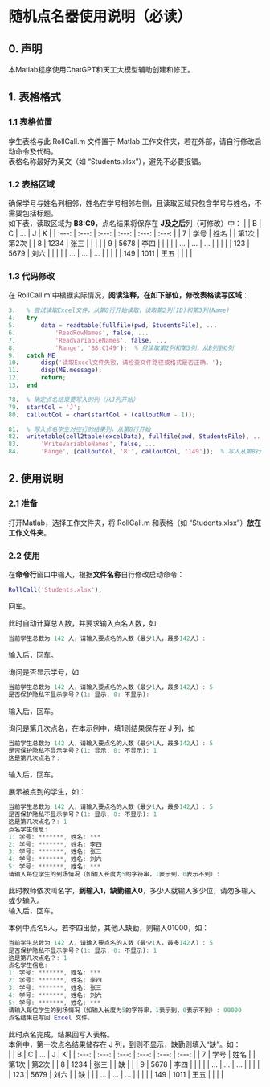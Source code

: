 # 随机点名器使用说明（必读）
## 0. 声明
本Matlab程序使用ChatGPT和天工大模型辅助创建和修正。
## 1. 表格格式
### 1.1 表格位置
学生表格与此 RollCall.m 文件置于 Matlab 工作文件夹，若在外部，请自行修改启动命令及代码。  
表格名称最好为英文（如 “Students.xlsx”），避免不必要报错。  
### 1.2 表格区域
确保学号与姓名列相邻，姓名在学号相邻右侧，且读取区域只包含学号与姓名，不需要包括标题。  
如下表，读取区域为 **B8:C9**，点名结果将保存在 **J及之后**列（可修改）中：
  |  | B | C | ... | J | K |
  | :---: | :---: | :---: | :---: | :---: | :---: |
  | 7 | 学号 | 姓名 |  | 第1次 | 第2次 |
  | 8 | 1234 | 张三 |  |  |  |
  | 9 | 5678 | 李四 |  |  |  |
  | ... | ... | ... |  |  |  |
  | 123 | 5679 | 刘六 |  |  |  |
  | ... | ... | ... |  |  |  |
  | 149 | 1011 | 王五 |  |  |  |
### 1.3 代码修改
在 RollCall.m 中根据实际情况，**阅读注释，在如下部位，修改表格读写区域**：
```matlab
3.   % 尝试读取Excel文件，从第8行开始读取，读取第2列(ID)和第3列(Name)
4.   try
5.       data = readtable(fullfile(pwd, StudentsFile), ...
6.           'ReadRowNames', false, ...
7.           'ReadVariableNames', false, ...
8.           'Range', 'B8:C149');  % 只读取第2列和第3列，从B列到C列
9.   catch ME
10.      disp('读取Excel文件失败，请检查文件路径或格式是否正确。');
11.      disp(ME.message);
12.      return;
13.  end

78.  % 确定点名结果要写入的列（从J列开始）
79.  startCol = 'J';
80.  calloutCol = char(startCol + (calloutNum - 1));

81.  % 写入点名学生对应行的结果列，从第8行开始
82.  writetable(cell2table(excelData), fullfile(pwd, StudentsFile), ...
83.      'WriteVariableNames', false, ...
84.      'Range', [calloutCol, '8:', calloutCol, '149']);  % 写入从第8行开始的指定列
```
## 2. 使用说明
### 2.1 准备
打开Matlab，选择工作文件夹，将 RollCall.m 和表格（如 “Students.xlsx”）**放在工作文件夹**。  
### 2.2 使用
在**命令行**窗口中输入，根据**文件名称**自行修改启动命令：
```matlab
RollCall('Students.xlsx');
```
回车。  


此时自动计算总人数，并要求输入点名人数，如
```matlab
当前学生总数为 142 人，请输入要点名的人数（最少1人，最多142人）:
```
输入后，回车。  
  
  
询问是否显示学号，如
```matlab
当前学生总数为 142 人，请输入要点名的人数（最少1人，最多142人）: 5
是否保护隐私不显示学号？(1: 显示, 0: 不显示): 
```
输入后，回车。
  
  
询问是第几次点名，在本示例中，填1则结果保存在 J 列，如
```matlab
当前学生总数为 142 人，请输入要点名的人数（最少1人，最多142人）: 5
是否保护隐私不显示学号？(1: 显示, 0: 不显示): 1
这是第几次点名？: 
```
输入后，回车。
  
  
展示被点到的学生，如：
```matlab
当前学生总数为 142 人，请输入要点名的人数（最少1人，最多142人）: 5
是否保护隐私不显示学号？(1: 显示, 0: 不显示): 1
这是第几次点名？: 1
点名学生信息:
1: 学号: *******, 姓名: ***
2: 学号: *******, 姓名: 李四
3: 学号: *******, 姓名: 张三
4: 学号: *******, 姓名: 刘六
5: 学号: *******, 姓名: ***
请输入每位学生的到场情况（如输入长度为5的字符串，1表示到，0表示不到）:
```
此时教师依次叫名字，**到输入1，缺勤输入0**，多少人就输入多少位，请勿多输入或少输入。  
输入后，回车。
  
  
本例中点名5人，若李四出勤，其他人缺勤，则输入01000，如：
```matlab
当前学生总数为 142 人，请输入要点名的人数（最少1人，最多142人）: 5
是否保护隐私不显示学号？(1: 显示, 0: 不显示): 1
这是第几次点名？: 1
点名学生信息:
1: 学号: *******, 姓名: ***
2: 学号: *******, 姓名: 李四
3: 学号: *******, 姓名: 张三
4: 学号: *******, 姓名: 刘六
5: 学号: *******, 姓名: ***
请输入每位学生的到场情况（如输入长度为5的字符串，1表示到，0表示不到）: 00000
点名结果已写回 Excel 文件。
```
  
  
此时点名完成，结果回写入表格。  
本例中，第一次点名结果储存在 J 列，到则不显示，缺勤则填入“缺”。如：  
  |  | B | C | ... | J | K |
  | :---: | :---: | :---: | :---: | :---: | :---: |
  | 7 | 学号 | 姓名 |  | 第1次 | 第2次 |
  | 8 | 1234 | 张三 |  | 缺 |  |
  | 9 | 5678 | 李四 |  |  |  |
  | ... | ... | ... |  |  |  |
  | 123 | 5679 | 刘六 |  | 缺 |  |
  | ... | ... | ... |  |  |  |
  | 149 | 1011 | 王五 |  |  |  |
